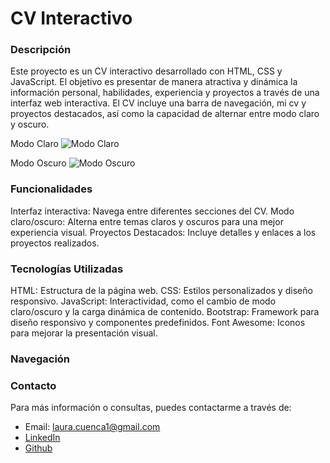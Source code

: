 # CV Interactivo
### Descripción
Este proyecto es un CV interactivo desarrollado con HTML, CSS y JavaScript. El objetivo es presentar de manera atractiva y dinámica la información personal, habilidades, experiencia y proyectos a través de una interfaz web interactiva. El CV incluye una barra de navegación, mi cv y proyectos destacados, así como la capacidad de alternar entre modo claro y oscuro.

Modo Claro
![Modo Claro](https://github.com/user-attachments/assets/49ae05a0-c6b6-46ec-a863-cfea87fd72d8)

Modo Oscuro
![Modo Oscuro](https://github.com/user-attachments/assets/68f29198-1fce-4e81-b119-3ddbadfefbff)

### Funcionalidades
Interfaz interactiva: Navega entre diferentes secciones del CV.
Modo claro/oscuro: Alterna entre temas claros y oscuros para una mejor experiencia visual.
Proyectos Destacados: Incluye detalles y enlaces a los proyectos realizados.

### Tecnologías Utilizadas
HTML: Estructura de la página web.
CSS: Estilos personalizados y diseño responsivo.
JavaScript: Interactividad, como el cambio de modo claro/oscuro y la carga dinámica de contenido.
Bootstrap: Framework para diseño responsivo y componentes predefinidos.
Font Awesome: Iconos para mejorar la presentación visual.

### Navegación


### Contacto
Para más información o consultas, puedes contactarme a través de:

- Email: laura.cuenca1@gmail.com
- [LinkedIn](https://www.linkedin.com/in/laura-cuenca-/)
- [Github](https://github.com/LauraCuenca)

